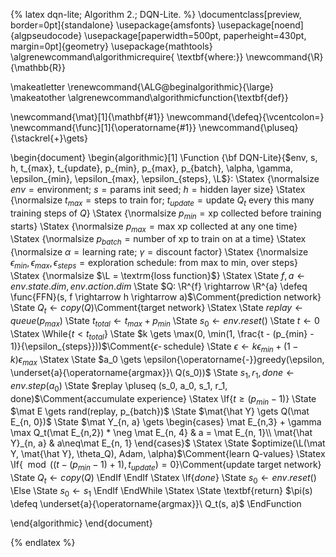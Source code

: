 {% latex
  dqn-lite;
  Algorithm 2.;
  DQN-Lite.
%}
\documentclass[preview, border=0pt]{standalone}
\usepackage{amsfonts}
\usepackage[noend]{algpseudocode}
\usepackage[paperwidth=500pt, paperheight=430pt, margin=0pt]{geometry}
\usepackage{mathtools}
\algrenewcommand\algorithmicrequire{ \textbf{where:}}
\newcommand{\R}{\mathbb{R}}

\makeatletter
\renewcommand{\ALG@beginalgorithmic}{\large}
\makeatother
\algrenewcommand\algorithmicfunction{\textbf{def}}

\newcommand{\mat}[1]{\mathbf{#1}}
\newcommand{\defeq}{\vcentcolon=}
\newcommand{\func}[1]{\operatorname{#1}}
\newcommand{\pluseq}{\stackrel{+}\gets}

\begin{document}
\begin{algorithmic}[1]
\Function {\bf DQN-Lite}{$env, s, h, t_{max}, t_{update}, p_{min}, p_{max}, p_{batch}, \alpha, \gamma, \epsilon_{min}, \epsilon_{max}, \epsilon_{steps}, \L$}:
\Statex {\normalsize $env = \textrm{environment};\ s = \textrm{params init seed};\ h = \textrm{hidden layer size}$}
\Statex {\normalsize $t_{max} = \textrm{steps to train for};\ t_{update} = \textrm{update $Q_t$ every this many training steps of $Q$}$}
\Statex {\normalsize $p_{min} = \textrm{xp collected before training starts}$}
\Statex {\normalsize $p_{max} = \textrm{max xp collected at any one time}$}
\Statex {\normalsize $p_{batch} = \textrm{number of xp to train on at a time}$}
\Statex {\normalsize $\alpha = \textrm{learning rate};\ \gamma = \textrm{discount factor}$}
\Statex {\normalsize $\epsilon_{min}, \epsilon_{max}, \epsilon_{steps} = \textrm{exploration schedule: from max to min, over steps}$}
\Statex {\normalsize $\L = \textrm{loss function}$}
\Statex
\State $f, a \gets env.state.dim, env.action.dim$
\State $Q: \R^{f} \rightarrow \R^{a} \defeq \func{FFN}(s, f \rightarrow h \rightarrow a)$\Comment{prediction network}
\State $Q_t \gets copy(Q)$\Comment{target network}
\Statex
  \State $replay \gets queue(p_{max})$
  \State $t_{total} \gets t_{max} + p_{min}$
  \State $s_0 \gets env.reset()$
  \State $t \gets 0$
  \Statex
  \While{$t < t_{total}$}
  \State $k \gets \max(0, \min(1, \frac{t - (p_{min} - 1)}{\epsilon_{steps}}))$\Comment{$\epsilon{\operatorname{-}}$schedule}
  \State $\epsilon \gets k \epsilon_{min} + (1 - k) \epsilon_{max}$
  \Statex
  \State $a_0 \gets \epsilon{\operatorname{-}}greedy(\epsilon, \underset{a}{\operatorname{argmax}}\ Q(s_0))$
  \State $s_1, r_1, done \gets env.step(a_0)$
  \State $replay \pluseq (s_0, a_0, s_1, r_1, done)$\Comment{accumulate experience}
  \Statex
  \If{$t \geq (p_{min} - 1)$}
  \State $\mat E \gets rand(replay, p_{batch})$
  \State $\mat{\hat Y} \gets Q(\mat E_{n, 0})$
  \State $\mat Y_{n, a} \gets \begin{cases}
      \mat E_{n,3} + \gamma \max Q_t(\mat E_{n,2}) * \neg \mat E_{n, 4} & a = \mat E_{n, 1}\\
      \mat{\hat Y}_{n, a} & a\neq\mat E_{n, 1}
   \end{cases}$
  \Statex
  \State $optimize(\L(\mat Y, \mat{\hat Y}, \theta_Q), Adam, \alpha)$\Comment{learn Q-values}
  \Statex
  \If{$\mod((t - (p_{min} - 1) + 1), t_{update}) = 0$}\Comment{update target network}
  \State $Q_t \gets copy(Q)$
  \EndIf
  \EndIf
  \Statex
  \If{$done$}
  \State $s_0 \gets env.reset()$
  \Else
  \State $s_0 \gets s_1$
  \EndIf
  \EndWhile
  \Statex
\State \textbf{return} $\pi(s) \defeq \underset{a}{\operatorname{argmax}}\ Q_t(s, a)$
\EndFunction

\end{algorithmic}
\end{document}

{% endlatex %}
